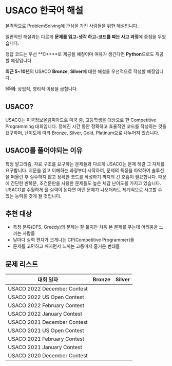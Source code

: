 # USACO 한국어 해설

본격적으로 ProblemSolving에 관심을 가진 사람들을 위한 해설입니다.

일반적인 해설과는 다르게 **문제를 읽고-생각 하고-코드를 짜는 사고 과정**에 중점을 두었습니다.

정답 코드는 우선 **C++**로 제공될 예정이며 여유가 생긴다면 **Python**으로도 제공할 예정입니다.

**최근 5~10년**의 USACO **Bronze**, **Silver**에 대한 해설을 우선적으로 작성할 예정입니다.

❗**주의**: 상업적, 영리적 이용을 금합니다.

## USACO?

USACO는 미국정보올림피아드로 미국 중, 고등학생을 대상으로 한 Competitive Programming 대회입니다. 정해진 시간 동안 정확하고 효율적인 코드를 작성하는 것을 요구하며, 난이도에 따라 Bronze, Silver, Gold, Platinum으로 나누어져 있습니다. 

## USACO를 풀어야되는 이유

특정 알고리즘, 자료 구조를 요구하는 문제들과 다르게 USACO는 문제 해결 그 자체를 요구합니다. 지문을 읽고 이해하는 과정부터 시작하여, 문제의 특징을 파악하여 솔루션을 떠올린 후 실수하지 않고 정확한 코드를 작성하기 까지의 긴 호흡이 필요합니다. 때문에 간단한 반복문, 조건문만을 사용한 문제들도 높은 체감 난이도를 가지고 있습니다. USACO를 수월하게 풀 실력이 된다면 어떤 문제가 나오더라도 체계적으로 사고할 수 있는 능력을 갖게 될 것입니다.

## 추천 대상

- 특정 분류(DFS, Greedy)의 문제는 잘 풀지만 처음 본 문제를 푸는데 어려움을 느끼는 사람들
- 날마다 실력 편차가 크게나는 CP(Competitive Programmer)들
- 문제를 고민하고 깨지면서 느끼는 고통마저 즐거운 변태들

## 문제 리스트

| 대회 일자 | Bronze | Silver |
| --- | --- | --- |
| USACO 2022 December Contest |  |  |
| USACO 2022 US Open Contest |  |  |
| USACO 2022 February Contest |  |  |
| USACO 2022 January Contest |  |  |
| USACO 2021 December Contest |  |  |
| USACO 2021 US Open Contest |  |  |
| USACO 2021 February Contest |  |  |
| USACO 2021 January Contest |  |  |
| USACO 2020 December Contest |  |  |
